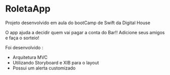 # RoletaApp

Projeto desenvolvido em aula do bootCamp de Swift da Digital House

O app ajuda a decidir quem vai pagar a conta do Bar!! Adicione seus amigos e faça o sorteio!

Foi desenvolvido :

- Arquitetura MVC
- Utilizando Storyboard e XIB para o layout
- Possui um alerta customizado

